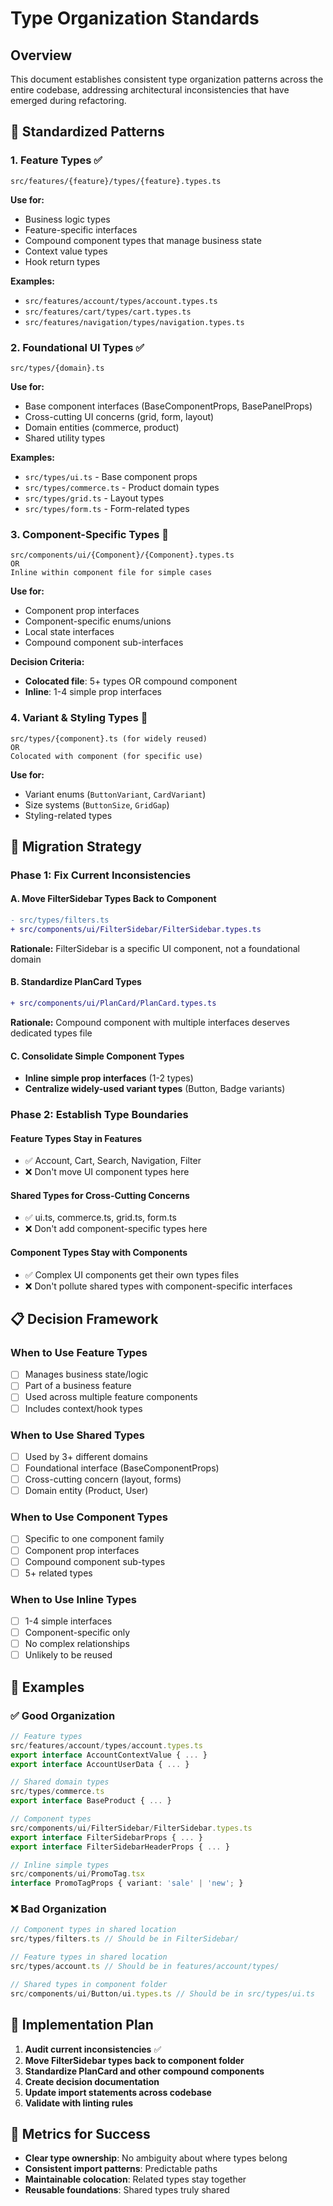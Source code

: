 # Type Organization Standards

## Overview

This document establishes consistent type organization patterns across the entire codebase, addressing architectural inconsistencies that have emerged during refactoring.

## 🎯 Standardized Patterns

### 1. **Feature Types** ✅ 
```
src/features/{feature}/types/{feature}.types.ts
```

**Use for:**
- Business logic types
- Feature-specific interfaces
- Compound component types that manage business state
- Context value types
- Hook return types

**Examples:**
- `src/features/account/types/account.types.ts`
- `src/features/cart/types/cart.types.ts`
- `src/features/navigation/types/navigation.types.ts`

### 2. **Foundational UI Types** ✅
```
src/types/{domain}.ts
```

**Use for:**
- Base component interfaces (BaseComponentProps, BasePanelProps)
- Cross-cutting UI concerns (grid, form, layout)
- Domain entities (commerce, product)
- Shared utility types

**Examples:**
- `src/types/ui.ts` - Base component props
- `src/types/commerce.ts` - Product domain types
- `src/types/grid.ts` - Layout types
- `src/types/form.ts` - Form-related types

### 3. **Component-Specific Types** 📁
```
src/components/ui/{Component}/{Component}.types.ts
OR
Inline within component file for simple cases
```

**Use for:**
- Component prop interfaces
- Component-specific enums/unions
- Local state interfaces
- Compound component sub-interfaces

**Decision Criteria:**
- **Colocated file**: 5+ types OR compound component
- **Inline**: 1-4 simple prop interfaces

### 4. **Variant & Styling Types** 🎨
```
src/types/{component}.ts (for widely reused)
OR
Colocated with component (for specific use)
```

**Use for:**
- Variant enums (`ButtonVariant`, `CardVariant`)
- Size systems (`ButtonSize`, `GridGap`)
- Styling-related types

## 🔧 Migration Strategy

### Phase 1: Fix Current Inconsistencies

#### A. Move FilterSidebar Types Back to Component
```diff
- src/types/filters.ts
+ src/components/ui/FilterSidebar/FilterSidebar.types.ts
```

**Rationale:** FilterSidebar is a specific UI component, not a foundational domain

#### B. Standardize PlanCard Types
```diff
+ src/components/ui/PlanCard/PlanCard.types.ts
```

**Rationale:** Compound component with multiple interfaces deserves dedicated types file

#### C. Consolidate Simple Component Types
- **Inline simple prop interfaces** (1-2 types)
- **Centralize widely-used variant types** (Button, Badge variants)

### Phase 2: Establish Type Boundaries

#### Feature Types Stay in Features
- ✅ Account, Cart, Search, Navigation, Filter
- ❌ Don't move UI component types here

#### Shared Types for Cross-Cutting Concerns
- ✅ ui.ts, commerce.ts, grid.ts, form.ts
- ❌ Don't add component-specific types here

#### Component Types Stay with Components
- ✅ Complex UI components get their own types files
- ❌ Don't pollute shared types with component-specific interfaces

## 📋 Decision Framework

### When to Use Feature Types
- [ ] Manages business state/logic
- [ ] Part of a business feature
- [ ] Used across multiple feature components
- [ ] Includes context/hook types

### When to Use Shared Types
- [ ] Used by 3+ different domains
- [ ] Foundational interface (BaseComponentProps)
- [ ] Cross-cutting concern (layout, forms)
- [ ] Domain entity (Product, User)

### When to Use Component Types
- [ ] Specific to one component family
- [ ] Component prop interfaces
- [ ] Compound component sub-types
- [ ] 5+ related types

### When to Use Inline Types
- [ ] 1-4 simple interfaces
- [ ] Component-specific only
- [ ] No complex relationships
- [ ] Unlikely to be reused

## 🎯 Examples

### ✅ Good Organization

```typescript
// Feature types
src/features/account/types/account.types.ts
export interface AccountContextValue { ... }
export interface AccountUserData { ... }

// Shared domain types  
src/types/commerce.ts
export interface BaseProduct { ... }

// Component types
src/components/ui/FilterSidebar/FilterSidebar.types.ts
export interface FilterSidebarProps { ... }
export interface FilterSidebarHeaderProps { ... }

// Inline simple types
src/components/ui/PromoTag.tsx
interface PromoTagProps { variant: 'sale' | 'new'; }
```

### ❌ Bad Organization

```typescript
// Component types in shared location
src/types/filters.ts // Should be in FilterSidebar/

// Feature types in shared location
src/types/account.ts // Should be in features/account/types/

// Shared types in component folder
src/components/ui/Button/ui.types.ts // Should be in src/types/ui.ts
```

## 🚀 Implementation Plan

1. **Audit current inconsistencies** ✅
2. **Move FilterSidebar types back to component folder**
3. **Standardize PlanCard and other compound components**
4. **Create decision documentation**
5. **Update import statements across codebase**
6. **Validate with linting rules**

## 📏 Metrics for Success

- **Clear type ownership**: No ambiguity about where types belong
- **Consistent import patterns**: Predictable paths
- **Maintainable colocation**: Related types stay together
- **Reusable foundations**: Shared types truly shared